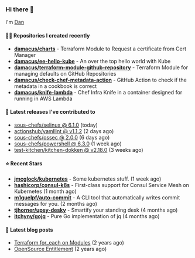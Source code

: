

### Hi there 👋

I'm [Dan](https://medium.com/@dan.m.webb)

#### 👨‍💻 Repositories I created recently
- **[damacus/charts](https://github.com/damacus/charts)** - Terraform Module to Request a certificate from Cert Manager
- **[damacus/ee-hello-kube](https://github.com/damacus/ee-hello-kube)** - An over the top hello world with Kube
- **[damacus/terraform-module-github-repository](https://github.com/damacus/terraform-module-github-repository)** - Terraform Module for managing defaults on GitHub Repositories
- **[damacus/check-chef-metadata-action](https://github.com/damacus/check-chef-metadata-action)** - GitHub Action to check if the metadata in a cookbook is correct
- **[damacus/knife-lambda](https://github.com/damacus/knife-lambda)** - Chef Infra Knife in a container designed for running in AWS Lambda

#### 🚀 Latest releases I've contributed to


- [sous-chefs/selinux @ 6.1.0](https://github.com/sous-chefs/selinux/releases/tag/6.1.0) (today)
- [actionshub/yamllint @ v1.1.2](https://github.com/actionshub/yamllint/releases/tag/v1.1.2) (2 days ago)
- [sous-chefs/ossec @ 2.0.0](https://github.com/sous-chefs/ossec/releases/tag/2.0.0) (6 days ago)
- [sous-chefs/powershell @ 6.3.0](https://github.com/sous-chefs/powershell/releases/tag/6.3.0) (1 week ago)
- [test-kitchen/kitchen-dokken @ v2.18.0](https://github.com/test-kitchen/kitchen-dokken/releases/tag/v2.18.0) (3 weeks ago)

#### ⭐ Recent Stars


- **[jmcglock/kubernetes](https://github.com/jmcglock/kubernetes)** - Some kubernetes stuff. (1 week ago)
- **[hashicorp/consul-k8s](https://github.com/hashicorp/consul-k8s)** - First-class support for Consul Service Mesh on Kubernetes (1 month ago)
- **[m1guelpf/auto-commit](https://github.com/m1guelpf/auto-commit)** - A CLI tool that automatically writes commit messages for you. (2 months ago)
- **[tjhorner/upsy-desky](https://github.com/tjhorner/upsy-desky)** - Smartify your standing desk (4 months ago)
- **[itchyny/gojq](https://github.com/itchyny/gojq)** - Pure Go implementation of jq (4 months ago)

#### 📄 Latest blog posts
- [Terraform for_each on Modules](https://medium.com/@dan.m.webb/terraform-for-each-on-modules-bcf17c97e9ff?source=rss-bbba9c670f6e------2) (2 years ago)
- [OpenSource Entitlement](https://medium.com/@dan.m.webb/opensource-entitlement-f4584a035063?source=rss-bbba9c670f6e------2) (2 years ago)
